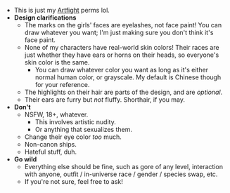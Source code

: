 - This is just my [Artfight](https://artfight.net/~Tofutush) perms lol.
- **Design clarifications**
	- The marks on the girls' faces are eyelashes, not face paint! You can draw whatever you want; I'm just making sure you don't think it's face paint.
	- None of my characters have real-world skin colors! Their races are just whether they have ears or horns on their heads, so everyone's skin color is the same.
		- You can draw whatever color you want as long as it's either normal human color, or grayscale. My default is Chinese though for your reference.
	- The highlights on their hair are parts of the design, and are *optional*.
	- Their ears are furry but *not* fluffy. Shorthair, if you may.
- **Don't**
	- NSFW, 18+, whatever.
		- This involves artistic nudity.
		- Or anything that sexualizes them.
	- Change their eye color *too* much.
	- Non-canon ships.
	- Hateful stuff, duh.
- **Go wild**
	- Everything else should be fine, such as gore of any level, interaction with anyone, outfit / in-universe race / gender / species swap, etc.
	- If you're not sure, feel free to ask!

